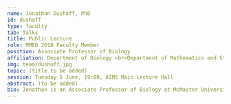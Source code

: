 ```yaml
---
name: Jonathan Dushoff, PhD
id: dushoff
type: faculty
tab: Talks
title: Public Lecture
role: MMED 2018 Faculty Member
position: Associate Professor of Biology
affiliation: Department of Biology <br>Department of Mathematics and Statistics <br>McMaster University, Hamilton, ON, Canada
img: team/dushoff.jpg
topic: (title to be added)
session: Tuesday 5 June, 19:00, AIMS Main Lecture Hall
abstract: (to be added)
bio: Jonathan is an Associate Professor of Biology at McMaster University in Hamilton, Canada, with cross appointments in the Department of Mathematics and Statistics, and the Institute for Infectious Disease Research. He has taught short courses annually in South Africa since 2007, starting with predecessors of the MMED clinic, and has been involved from the beginning in building and maintaining the ICI3D program. Jonathan has a broad interest in understanding the dynamics of infectious diseases by combining theoretical, statistical and computational approaches. Current interests include HIV control and the HIV treatment cascade; control of canine rabies; and disease forecasting.
---
```

